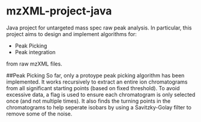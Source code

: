 # mzXML-project-java
Java project for untargeted mass spec raw peak analysis. In particular, this project aims to design and implement 
algorithms for:
- Peak Picking
- Peak integration

from raw mzXML files.

##Peak Picking
So far, only a protoype peak picking algorithm has been implemented. It works recursively to extract an entire ion chromatograms from all significant starting points (based on fixed threshold). To avoid excessive data, a flag is used to ensure each chromatogram is only selected once (and not multiple times). It also finds the turning points in the chromatograms to help seperate isobars by using a Savitzky-Golay filter to remove some of the noise.
